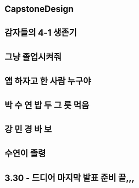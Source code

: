 # CapstoneDesign

# 감자들의 4-1 생존기

# 그냥 졸업시켜줘

# 앱 하자고 한 사람 누구야

# 박 수 연 밥 두 그 릇 먹음

# 강 민 경 바 보

# 수연이 졸령

# 3.30 - 드디어 마지막 발표 준비 끝,,,
